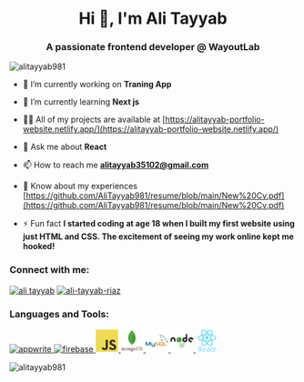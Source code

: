 <h1 align="center">Hi 👋, I'm Ali Tayyab</h1>
<h3 align="center">A passionate frontend developer @ WayoutLab</h3>

<p align="left"> <img src="https://komarev.com/ghpvc/?username=alitayyab981&label=Profile%20views&color=0e75b6&style=flat" alt="alitayyab981" /> </p>

- 🔭 I’m currently working on **Traning App**

- 🌱 I’m currently learning **Next js**

- 👨‍💻 All of my projects are available at [https://alitayyab-portfolio-website.netlify.app/](https://alitayyab-portfolio-website.netlify.app/)

- 💬 Ask me about **React**

- 📫 How to reach me **alitayyab35102@gmail.com**

- 📄 Know about my experiences [https://github.com/AliTayyab981/resume/blob/main/New%20Cv.pdf](https://github.com/AliTayyab981/resume/blob/main/New%20Cv.pdf)

- ⚡ Fun fact **I started coding at age 18 when I built my first website using just HTML and CSS. The excitement of seeing my work online kept me hooked!**

<h3 align="left">Connect with me:</h3>
<p align="left">
<a href="https://www.linkedin.com/in/ali-tayyab/" target="blank"><img align="center" src="https://raw.githubusercontent.com/rahuldkjain/github-profile-readme-generator/master/src/images/icons/Social/linked-in-alt.svg" alt="ali tayyab" height="30" width="40" /></a>
<a href="https://www.instagram.com/ali_tayyab_riaz/" target="blank"><img align="center" src="https://raw.githubusercontent.com/rahuldkjain/github-profile-readme-generator/master/src/images/icons/Social/instagram.svg" alt="ali-tayyab-riaz" height="30" width="40" /></a>
</p>

<h3 align="left">Languages and Tools:</h3>
<p align="left"> <a href="https://appwrite.io" target="_blank" rel="noreferrer"> <img src="https://www.vectorlogo.zone/logos/appwriteio/appwriteio-icon.svg" alt="appwrite" width="40" height="40"/> </a> <a href="https://firebase.google.com/" target="_blank" rel="noreferrer"> <img src="https://www.vectorlogo.zone/logos/firebase/firebase-icon.svg" alt="firebase" width="40" height="40"/> </a> <a href="https://developer.mozilla.org/en-US/docs/Web/JavaScript" target="_blank" rel="noreferrer"> <img src="https://raw.githubusercontent.com/devicons/devicon/master/icons/javascript/javascript-original.svg" alt="javascript" width="40" height="40"/> </a> <a href="https://www.mongodb.com/" target="_blank" rel="noreferrer"> <img src="https://raw.githubusercontent.com/devicons/devicon/master/icons/mongodb/mongodb-original-wordmark.svg" alt="mongodb" width="40" height="40"/> </a> <a href="https://www.mysql.com/" target="_blank" rel="noreferrer"> <img src="https://raw.githubusercontent.com/devicons/devicon/master/icons/mysql/mysql-original-wordmark.svg" alt="mysql" width="40" height="40"/> </a> <a href="https://nodejs.org" target="_blank" rel="noreferrer"> <img src="https://raw.githubusercontent.com/devicons/devicon/master/icons/nodejs/nodejs-original-wordmark.svg" alt="nodejs" width="40" height="40"/> </a> <a href="https://reactjs.org/" target="_blank" rel="noreferrer"> <img src="https://raw.githubusercontent.com/devicons/devicon/master/icons/react/react-original-wordmark.svg" alt="react" width="40" height="40"/> </a> </p>


<p><img align="center" src="https://github-readme-stats.vercel.app/api/top-langs?username=alitayyab981&show_icons=true&locale=en&layout=compact" alt="alitayyab981" /></p>

